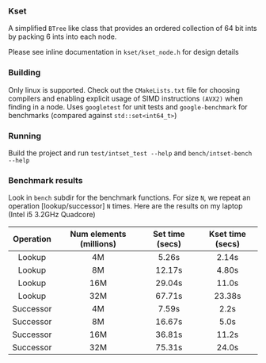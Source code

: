 ### Kset

A simplified `BTree` like class that provides an ordered collection of 64 bit ints by packing 6 ints into each node.

Please see inline documentation in `kset/kset_node.h` for design details

### Building

Only linux is supported. Check out the `CMakeLists.txt` file for choosing compilers and enabling explicit usage of SIMD instructions `(AVX2)` when finding in a node. Uses `googletest` for unit tests and `google-benchmark` for benchmarks (compared against `std::set<int64_t>`)

### Running

Build the project and run `test/intset_test --help` and `bench/intset-bench --help`

### Benchmark results

Look in `bench` subdir for the benchmark functions. For size `N`, we repeat an operation [lookup/successor] `N` times.
Here are the results on my laptop (Intel i5 3.2GHz Quadcore)

| Operation | Num elements (millions) | Set time (secs)| Kset time (secs)|
|:---------:|:-----------------------:|:--------------:|:---------------:|
| Lookup    | 4M                      |  5.26s         | 2.14s           |
| Lookup    | 8M                      |  12.17s        | 4.80s           |
| Lookup    | 16M                     |  29.04s        | 11.0s           |
| Lookup    | 32M                     |  67.71s        | 23.38s          |
| Successor | 4M                      |  7.59s         | 2.2s            |
| Successor | 8M                      |  16.67s        | 5.0s            |
| Successor | 16M                     |  36.81s        | 11.2s           |
| Successor | 32M                     |  75.31s        | 24.0s           |


